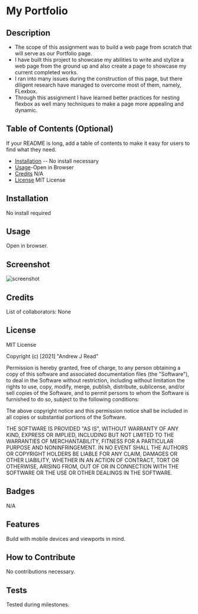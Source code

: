 # My Portfolio
## Description
- The scope of this assignment was to build a web page from scratch that will serve as our Portfolio page.
- I have built this project to showcase my abilities to write and stylize a web page from the ground up and also create a page to showcase my current completed works.
- I ran into many issues during the construction of this page, but there diligent research have managed to overcome most of them, namely, FLexbox.  
- Through this assignment I have learned better practices for nesting flexbox as well many techniques to make a page more appealing and dynamic.
## Table of Contents (Optional)
If your README is long, add a table of contents to make it easy for users to find what they need.
- [Installation](#installation) -- No install necessary
- [Usage](#usage)-Open in Browser
- [Credits](#credits) N/A
- [License](#license) MIT License
## Installation
No install required
## Usage
Open in browser. 
## Screenshot
![screenshot](...)
## Credits
List of collaborators: None
## License
MIT License

Copyright (c) [2021] "Andrew J Read"

Permission is hereby granted, free of charge, to any person obtaining a copy
of this software and associated documentation files (the "Software"), to deal
in the Software without restriction, including without limitation the rights
to use, copy, modify, merge, publish, distribute, sublicense, and/or sell
copies of the Software, and to permit persons to whom the Software is
furnished to do so, subject to the following conditions:

The above copyright notice and this permission notice shall be included in all
copies or substantial portions of the Software.

THE SOFTWARE IS PROVIDED "AS IS", WITHOUT WARRANTY OF ANY KIND, EXPRESS OR
IMPLIED, INCLUDING BUT NOT LIMITED TO THE WARRANTIES OF MERCHANTABILITY,
FITNESS FOR A PARTICULAR PURPOSE AND NONINFRINGEMENT. IN NO EVENT SHALL THE
AUTHORS OR COPYRIGHT HOLDERS BE LIABLE FOR ANY CLAIM, DAMAGES OR OTHER
LIABILITY, WHETHER IN AN ACTION OF CONTRACT, TORT OR OTHERWISE, ARISING FROM,
OUT OF OR IN CONNECTION WITH THE SOFTWARE OR THE USE OR OTHER DEALINGS IN THE
SOFTWARE.
## Badges
N/A
## Features
Build with mobile devices and viewports in mind.
## How to Contribute
No contributions necessary.
## Tests
Tested during milestones.